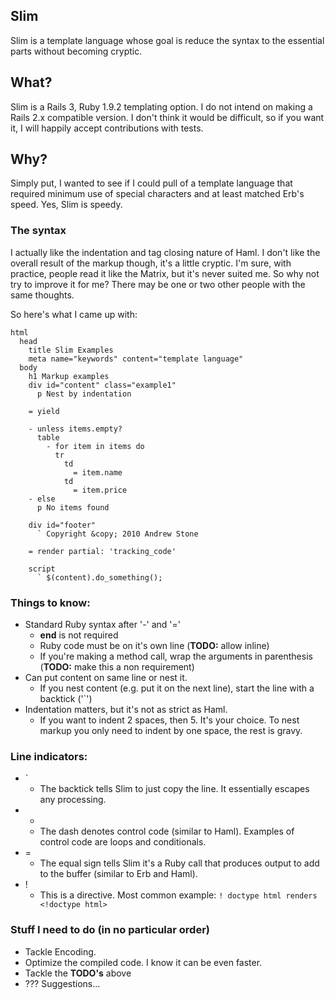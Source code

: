 ## Slim 

Slim is a template language whose goal is reduce the syntax to the essential parts without becoming cryptic.  

## What?

Slim is a Rails 3, Ruby 1.9.2 templating option.  I do not intend on making a Rails 2.x compatible version.  I don't think it would be difficult, so if you want it, I will happily accept contributions with tests.

## Why?

Simply put, I wanted to see if I could pull of a template language that required minimum use of special characters and at least matched Erb's speed.  Yes, Slim is speedy.

### The syntax

I actually like the indentation and tag closing nature of Haml.  I don't like the overall result of the markup though, it's a little cryptic.  I'm sure, with practice, people read it like the Matrix, but it's never suited me.  So why not try to improve it for me?  There may be one or two other people with the same thoughts.


So here's what I came up with:

    html 
      head 
        title Slim Examples
        meta name="keywords" content="template language"
      body
        h1 Markup examples
        div id="content" class="example1"
          p Nest by indentation

        = yield

        - unless items.empty?
          table
            - for item in items do
              tr 
                td 
                  = item.name
                td 
                  = item.price
        - else
          p No items found

        div id="footer"
          ` Copyright &copy; 2010 Andrew Stone

        = render partial: 'tracking_code' 

        script
          ` $(content).do_something();


### Things to know:

* Standard Ruby syntax after '-' and '='
  * __end__ is not required
  * Ruby code must be on it's own line (__TODO:__ allow inline)
  * If you're making a method call, wrap the arguments in parenthesis (__TODO:__ make this a non requirement)
* Can put content on same line or nest it.
  * If you nest content (e.g. put it on the next line), start the line with a backtick ('`')
* Indentation matters, but it's not as strict as Haml.
  * If you want to indent 2 spaces, then 5.  It's your choice. To nest markup you only need to indent by one space, the rest is gravy.


### Line indicators:

* ` 
  * The backtick tells Slim to just copy the line.  It essentially escapes any processing.
* -
  * The dash denotes control code (similar to Haml).  Examples of control code are loops and conditionals.
* =
  * The equal sign tells Slim it's a Ruby call that produces output to add to the buffer (similar to Erb and Haml). 
* !
  * This is a directive.  Most common example:
        ` ! doctype html renders  <!doctype html> `


### Stuff I need to do (in no particular order)

* Tackle Encoding.
* Optimize the compiled code.  I know it can be even faster.
* Tackle the __TODO's__ above
* ??? Suggestions...
